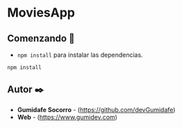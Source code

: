 # MoviesApp

## Comenzando 🚀

- `npm install` para instalar las dependencias.

```
npm install
```

## Autor ✒️

- **Gumidafe Socorro** - (https://github.com/devGumidafe)
- **Web** - (https://www.gumidev.com)
